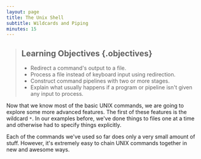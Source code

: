 ```yaml
---
layout: page
title: The Unix Shell
subtitle: Wildcards and Piping
minutes: 15
---
```


> ## Learning Objectives {.objectives}
>
> *   Redirect a command's output to a file.
> *   Process a file instead of keyboard input using redirection.
> *   Construct command pipelines with two or more stages.
> *   Explain what usually happens if a program or pipeline isn't given any input to process.

Now that we know most of the basic UNIX commands, we are going to explore some more advanced features. The first of these features is the wildcard `*`. In our examples before, we've done things to files one at a time and otherwise had to specify things explicitly.

Each of the commands we've used so far does only a very small amount of stuff. However, it's extremely easy to chain UNIX commands together in new and awesome ways.
